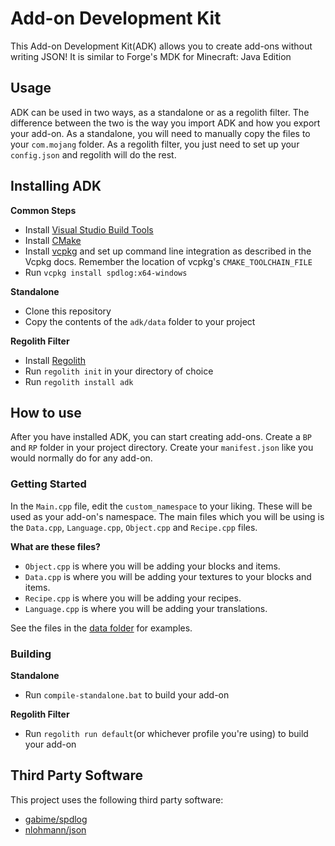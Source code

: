 # Add-on Development Kit

This Add-on Development Kit(ADK) allows you to create add-ons without writing JSON! It is similar to Forge's MDK for Minecraft: Java Edition

## Usage

ADK can be used in two ways, as a standalone or as a regolith filter. The difference between the two is the way you import ADK and how you export your add-on.
As a standalone, you will need to manually copy the files to your `com.mojang` folder. As a regolith filter, you just need to set up your `config.json` and regolith will do the rest.

## Installing ADK

__**Common Steps**__
- Install [Visual Studio Build Tools](https://visualstudio.microsoft.com/downloads/#build-tools-for-visual-studio-2022)
- Install [CMake](https://cmake.org/install/)
- Install [vcpkg](https://github.com/microsoft/vcpkg) and set up command line integration as described in the Vcpkg docs. Remember the location of vcpkg's `CMAKE_TOOLCHAIN_FILE`
- Run `vcpkg install spdlog:x64-windows`

__**Standalone**__
- Clone this repository
- Copy the contents of the `adk/data` folder to your project

__**Regolith Filter**__
- Install [Regolith](https://bedrock-oss.github.io/regolith/guide/installing)
- Run `regolith init` in your directory of choice
- Run `regolith install adk`

## How to use

After you have installed ADK, you can start creating add-ons. Create a `BP` and `RP` folder in your project directory.
Create your `manifest.json` like you would normally do for any add-on.

### Getting Started

In the `Main.cpp` file, edit the `custom_namespace` to your liking. These will be used as your add-on's namespace.
The main files which you will be using is the `Data.cpp`, `Language.cpp`, `Object.cpp` and `Recipe.cpp` files.

__**What are these files?**__
- `Object.cpp` is where you will be adding your blocks and items.
- `Data.cpp` is where you will be adding your textures to your blocks and items.
- `Recipe.cpp` is where you will be adding your recipes.
- `Language.cpp` is where you will be adding your translations.

See the files in the [data folder](adk/data) for examples.

### Building

__**Standalone**__

- Run `compile-standalone.bat` to build your add-on

__**Regolith Filter**__

- Run `regolith run default`(or whichever profile you're using) to build your add-on

## Third Party Software

This project uses the following third party software:

- [gabime/spdlog](https://github.com/gabime/spdlog)
- [nlohmann/json](https://github.com/nlohmann/json)